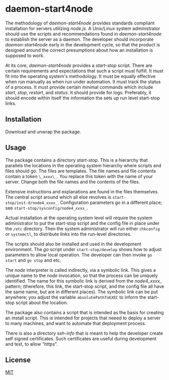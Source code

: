 # daemon-start4node

The methodology of _daemon-start4node_ provides standards compliant installation for servers utilizing _node.js_.  A Unix/Linux system administrator should use the scripts and recommendations found in _daemon-start4node_ to establish the server as a daemon.  The developer should incorporate _daemon-start4node_ early in the development cycle, so that the product is designed around the correct presumptions about how an installation is supposed to work.

At its core, _daemon-start4node_ provides a _start-stop_ script.  There are certain requirements and expectations that such a script must fulfill.  It must fit into the operating system's methodology.  It must be equally effective when run manually as when run under automation.  It must track the status of a process.  It must provide certain minimal commands which include _start_, _stop_, _restart_, and _status_.  It should provide for logs.  Preferably, it should encode within itself the information the sets up run level start-stop links.  

## Installation

Download and unwrap the package.  

## Usage

The package contains a directory _start-stop_.  This is a hierarchy that parallels the locations in the operating system hierarchy where scripts and files should go.  The files are templates.  The file names and file contents contain a token `\_xxxx\_`.  You replace this token with the name of your server.  Change both the file names and the contents of the files.

Extensive instructions and explanations are found in the files themselves.  The central script around which all else revolves is `start-stop/init.d/node4_xxxx_`.  Configuration parameters go in a different place; see `start-stop/sysconfig/node4_xxxx_`.

Actual installation at the operating system level will require the system administrator to put the start-stop script and the config file in place under the `/etc` directory. Then the system administrator will run either `chkconfig` or `systemctl`, to distribute links into the run-level directories.

The scripts should also be installed and used in the development environment.  The _go_ script under `start-stop/develop` shows how to adjust parameters to allow local operation.  The developer can then invoke `go start` and `go stop` and etc.

The _node_ interpreter is called indirectly, via a symbolic link.  This gives a unique name to the _node_ invocation, so that the process can be uniquely identified.  The name for this symbolic link is derived from the _node4\_xxxx\__ pattern; (therefore, this link, the start-stop script, and the config file all have the same name, but are in different places).  The symbolic link can be put anywhere; you adjust the variable `absolutePathToEXEC` to inform the start-stop script about the location.

The package also contains a script that is intended as the basis for creating an install script.  This is intended for projects that neeed to deploy a server to many machines, and want to automate that deployment process.

There is also a directory _ssh-info_ that is meant to help the developer create self signed certificates.  Such certificates are useful during development and test, to allow "https".

## License
[MIT](https://choosealicense.com/licenses/mit/)
